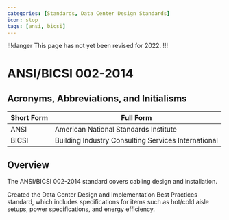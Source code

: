 ```yaml
---
categories: [Standards, Data Center Design Standards]
icon: stop
tags: [ansi, bicsi]
---
```


!!!danger
This page has not yet been revised for 2022.
!!!

# ANSI/BICSI 002-2014

## Acronyms, Abbreviations, and Initialisms

| Short Form | Full Form |
| - | - |
| ANSI | American National Standards Institute |
| BICSI | Building Industry Consulting Services International |

## Overview

The ANSI/BICSI 002-2014 standard covers cabling design and installation.

Created the Data Center Design and Implementation Best Practices standard, which includes specifications for items such as hot/cold aisle setups, power specifications, and energy efficiency.
